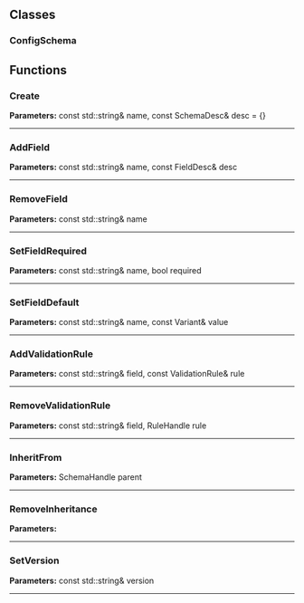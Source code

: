 
## Classes

### ConfigSchema




## Functions

### Create



**Parameters:** const std::string& name, const SchemaDesc& desc = {}

---

### AddField



**Parameters:** const std::string& name, const FieldDesc& desc

---

### RemoveField



**Parameters:** const std::string& name

---

### SetFieldRequired



**Parameters:** const std::string& name, bool required

---

### SetFieldDefault



**Parameters:** const std::string& name, const Variant& value

---

### AddValidationRule



**Parameters:** const std::string& field, const ValidationRule& rule

---

### RemoveValidationRule



**Parameters:** const std::string& field, RuleHandle rule

---

### InheritFrom



**Parameters:** SchemaHandle parent

---

### RemoveInheritance



**Parameters:** 

---

### SetVersion



**Parameters:** const std::string& version

---
